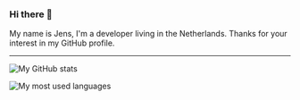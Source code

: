 ### Hi there 👋

My name is Jens, I'm a developer living in the Netherlands. Thanks for your interest in my GitHub profile. 

<!--
**jp7677/jp7677** is a ✨ _special_ ✨ repository because its `README.md` (this file) appears on your GitHub profile.

Here are some ideas to get you started:

- 🔭 I’m currently working on ...
- 🌱 I’m currently learning ...
- 👯 I’m looking to collaborate on ...
- 🤔 I’m looking for help with ...
- 💬 Ask me about ...
- 📫 How to reach me: ...
- 😄 Pronouns: ...
- ⚡ Fun fact: ...
-->

---

![My GitHub stats](https://github-readme-stats.sabesansathananthan.vercel.app/api?username=jp7677&show_icons=true&hide_border=true&count_private=true&include_all_commits=true&theme=tokyonight)

![My most used languages](https://github-readme-stats.sabesansathananthan.vercel.app/api/top-langs/?username=jp7677&layout=compact&theme=tokyonight&hide_border=true)
